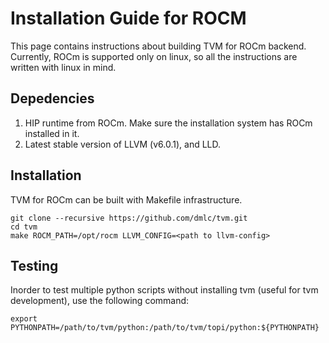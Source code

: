 Installation Guide for ROCM
==================
This page contains instructions about building TVM for ROCm backend. Currently, ROCm is supported only on linux, so all the instructions are written with linux in mind.

## Depedencies
1. HIP runtime from ROCm. Make sure the installation system has ROCm installed in it.
2. Latest stable version of LLVM (v6.0.1), and LLD.

## Installation
TVM for ROCm can be built with Makefile infrastructure. 
```
git clone --recursive https://github.com/dmlc/tvm.git
cd tvm
make ROCM_PATH=/opt/rocm LLVM_CONFIG=<path to llvm-config>
```

## Testing
Inorder to test multiple python scripts without installing tvm (useful for tvm development), use the following command:
```
export PYTHONPATH=/path/to/tvm/python:/path/to/tvm/topi/python:${PYTHONPATH}
```
